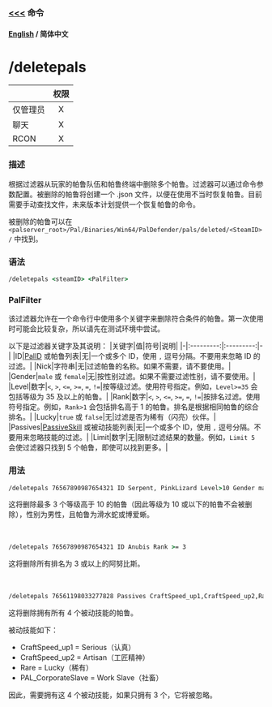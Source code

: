 ### [<<<](README_ZH_CN.md) 命令

#### [English](./deletepals.md) / 简体中文

# /deletepals

| |权限|
|-|:---------:|
|仅管理员|X|
|聊天|X|
|RCON|X|

### 描述
根据过滤器从玩家的帕鲁队伍和帕鲁终端中删除多个帕鲁。过滤器可以通过命令参数配置。被删除的帕鲁将创建一个 .json 文件，以便在使用不当时恢复帕鲁。目前需要手动查找文件，未来版本计划提供一个恢复帕鲁的命令。

被删除的帕鲁可以在 `<palserver_root>/Pal/Binaries/Win64/PalDefender/pals/deleted/<SteamID>/` 中找到。

### 语法

```cmd
/deletepals <steamID> <PalFilter>
```

### PalFilter
该过滤器允许在一个命令行中使用多个关键字来删除符合条件的帕鲁。第一次使用时可能会比较复杂，所以请先在测试环境中尝试。

以下是过滤器关键字及其说明：
|关键字|值|符号|说明|
|-|:---------:|:---------:|-|
|ID|[PalID](../Data%20Lists/Pals.md) 或帕鲁列表|无|一个或多个 ID，使用 `,` 逗号分隔。不要用来忽略 ID 的过滤。|
|Nick|字符串|无|过滤帕鲁的名称。如果不需要，请不要使用。|
|Gender|`male` 或 `female`|无|按性别过滤。如果不需要过滤性别，请不要使用。|
|Level|数字|`<`, `>`, `<=`, `>=`, `=`, `!=`|按等级过滤。使用符号指定。例如，`Level>=35` 会包括等级为 35 及以上的帕鲁。|
|Rank|数字|`<`, `>`, `<=`, `>=`, `=`, `!=`|按排名过滤。使用符号指定。例如，`Rank>1` 会包括排名高于 1 的帕鲁。排名是根据相同帕鲁的综合排名。|
|Lucky|`true` 或 `false`|无|过滤是否为稀有（闪亮）伙伴。|
|Passives|[PassiveSkill](../Data%20Lists/PassiveSkills_ZH_CN.md) 或被动技能列表|无|一个或多个 ID，使用 `,` 逗号分隔。不要用来忽略技能的过滤。|
|Limit|数字|无|限制过滤结果的数量。例如，`Limit 5` 会使过滤器只找到 5 个帕鲁，即使可以找到更多。|

### 用法  
```cmd
/deletepals 76567890987654321 ID Serpent, PinkLizard Level>10 Gender male Limit 3
```
这将删除最多 3 个等级高于 10 的帕鲁（因此等级为 10 或以下的帕鲁不会被删除），性别为男性，且帕鲁为滑水蛇或博爱蜥。
<br>
<br>
<br>

```cmd
/deletepals 76567890987654321 ID Anubis Rank >= 3
```
这将删除所有排名为 3 或以上的阿努比斯。
<br>
<br>
<br>

```cmd
/deletepals 76561198033277828 Passives CraftSpeed_up1,CraftSpeed_up2,Rare,PAL_CorporateSlave
```
这将删除拥有所有 4 个被动技能的帕鲁。

被动技能如下：
- CraftSpeed_up1 = Serious（认真）<br>
- CraftSpeed_up2 = Artisan（工匠精神）<br>
- Rare = Lucky（稀有）<br>
- PAL_CorporateSlave = Work Slave（社畜）<br>

因此，需要拥有这 4 个被动技能，如果只拥有 3 个，它将被忽略。